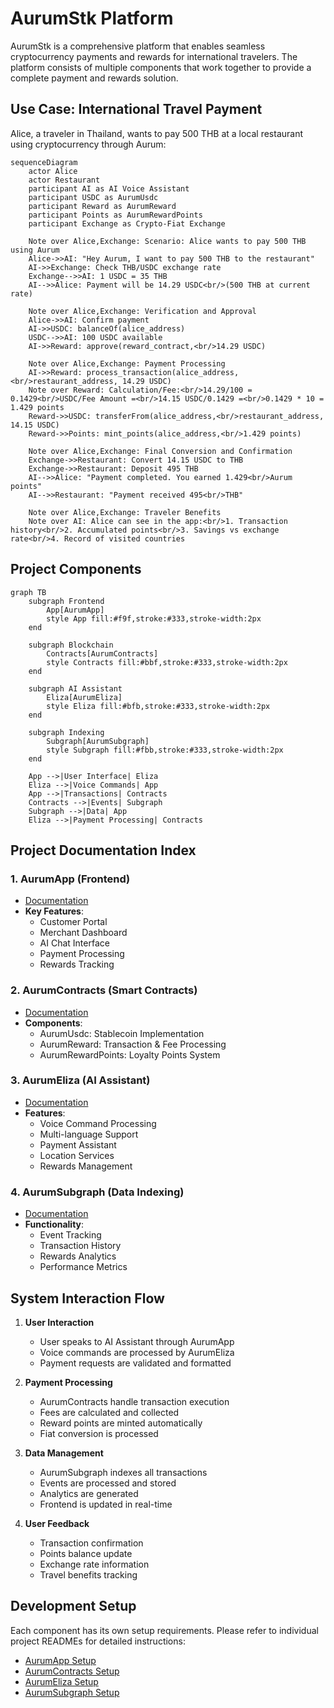 # AurumStk Platform

AurumStk is a comprehensive platform that enables seamless cryptocurrency payments and rewards for international travelers. The platform consists of multiple components that work together to provide a complete payment and rewards solution.

## Use Case: International Travel Payment

Alice, a traveler in Thailand, wants to pay 500 THB at a local restaurant using cryptocurrency through Aurum:

```mermaid
sequenceDiagram
    actor Alice
    actor Restaurant
    participant AI as AI Voice Assistant
    participant USDC as AurumUsdc
    participant Reward as AurumReward
    participant Points as AurumRewardPoints
    participant Exchange as Crypto-Fiat Exchange

    Note over Alice,Exchange: Scenario: Alice wants to pay 500 THB using Aurum
    Alice->>AI: "Hey Aurum, I want to pay 500 THB to the restaurant"
    AI->>Exchange: Check THB/USDC exchange rate
    Exchange-->>AI: 1 USDC = 35 THB
    AI-->>Alice: Payment will be 14.29 USDC<br/>(500 THB at current rate)
    
    Note over Alice,Exchange: Verification and Approval
    Alice->>AI: Confirm payment
    AI->>USDC: balanceOf(alice_address)
    USDC-->>AI: 100 USDC available
    AI->>Reward: approve(reward_contract,<br/>14.29 USDC)
    
    Note over Alice,Exchange: Payment Processing
    AI->>Reward: process_transaction(alice_address,<br/>restaurant_address, 14.29 USDC)
    Note over Reward: Calculation/Fee:<br/>14.29/100 = 0.1429<br/>USDC/Fee Amount =<br/>14.15 USDC/0.1429 =<br/>0.1429 * 10 = 1.429 points
    Reward->>USDC: transferFrom(alice_address,<br/>restaurant_address, 14.15 USDC)
    Reward->>Points: mint_points(alice_address,<br/>1.429 points)
    
    Note over Alice,Exchange: Final Conversion and Confirmation
    Exchange->>Restaurant: Convert 14.15 USDC to THB
    Exchange->>Restaurant: Deposit 495 THB
    AI-->>Alice: "Payment completed. You earned 1.429<br/>Aurum points"
    AI-->>Restaurant: "Payment received 495<br/>THB"
    
    Note over Alice,Exchange: Traveler Benefits
    Note over AI: Alice can see in the app:<br/>1. Transaction history<br/>2. Accumulated points<br/>3. Savings vs exchange rate<br/>4. Record of visited countries
```

## Project Components

```mermaid
graph TB
    subgraph Frontend
        App[AurumApp]
        style App fill:#f9f,stroke:#333,stroke-width:2px
    end

    subgraph Blockchain
        Contracts[AurumContracts]
        style Contracts fill:#bbf,stroke:#333,stroke-width:2px
    end

    subgraph AI Assistant
        Eliza[AurumEliza]
        style Eliza fill:#bfb,stroke:#333,stroke-width:2px
    end

    subgraph Indexing
        Subgraph[AurumSubgraph]
        style Subgraph fill:#fbb,stroke:#333,stroke-width:2px
    end

    App -->|User Interface| Eliza
    Eliza -->|Voice Commands| App
    App -->|Transactions| Contracts
    Contracts -->|Events| Subgraph
    Subgraph -->|Data| App
    Eliza -->|Payment Processing| Contracts
```

## Project Documentation Index

### 1. AurumApp (Frontend)
- [Documentation](AurumApp/README.md)
- **Key Features**:
  - Customer Portal
  - Merchant Dashboard
  - AI Chat Interface
  - Payment Processing
  - Rewards Tracking

### 2. AurumContracts (Smart Contracts)
- [Documentation](AurumContracts/README.md)
- **Components**:
  - AurumUsdc: Stablecoin Implementation
  - AurumReward: Transaction & Fee Processing
  - AurumRewardPoints: Loyalty Points System

### 3. AurumEliza (AI Assistant)
- [Documentation](AurumEliza/README.md)
- **Features**:
  - Voice Command Processing
  - Multi-language Support
  - Payment Assistant
  - Location Services
  - Rewards Management

### 4. AurumSubgraph (Data Indexing)
- [Documentation](AurumSubgraph/README.md)
- **Functionality**:
  - Event Tracking
  - Transaction History
  - Rewards Analytics
  - Performance Metrics

## System Interaction Flow

1. **User Interaction**
   - User speaks to AI Assistant through AurumApp
   - Voice commands are processed by AurumEliza
   - Payment requests are validated and formatted

2. **Payment Processing**
   - AurumContracts handle transaction execution
   - Fees are calculated and collected
   - Reward points are minted automatically
   - Fiat conversion is processed

3. **Data Management**
   - AurumSubgraph indexes all transactions
   - Events are processed and stored
   - Analytics are generated
   - Frontend is updated in real-time

4. **User Feedback**
   - Transaction confirmation
   - Points balance update
   - Exchange rate information
   - Travel benefits tracking

## Development Setup

Each component has its own setup requirements. Please refer to individual project READMEs for detailed instructions:

- [AurumApp Setup](AurumApp/README.md#setup-instructions)
- [AurumContracts Setup](AurumContracts/README.md#development-setup)
- [AurumEliza Setup](AurumEliza/README.md#development-setup)
- [AurumSubgraph Setup](AurumSubgraph/README.md#setup-and-development)
